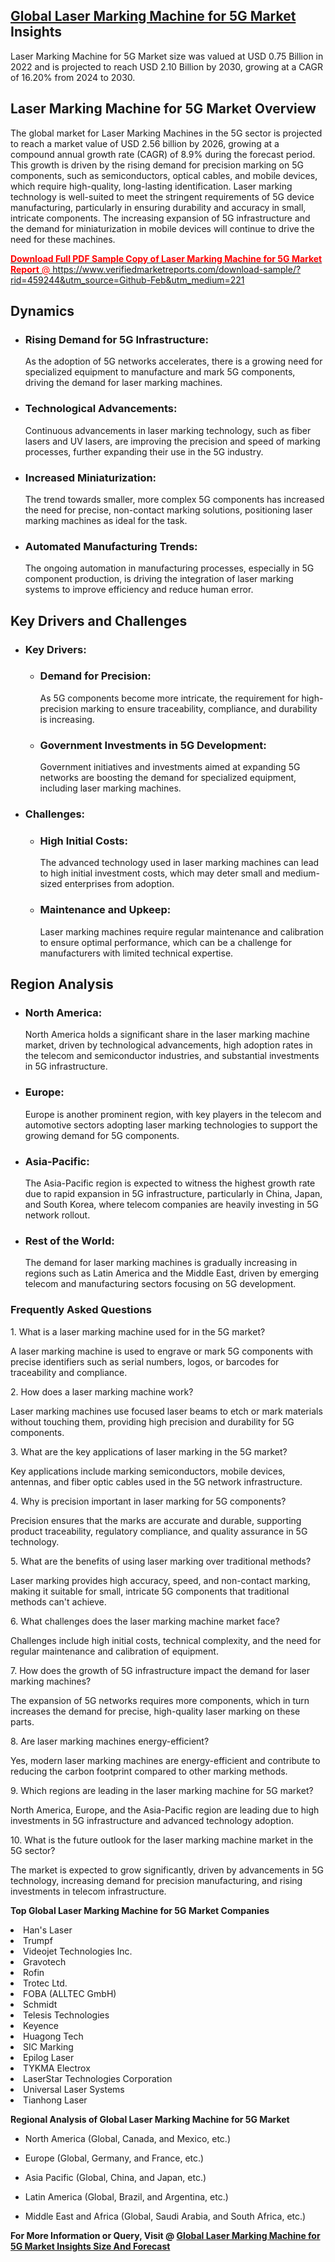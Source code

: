 <h2><a href="https://www.verifiedmarketreports.com/download-sample/?rid=459244&amp;utm_source=Github&amp;utm_medium=221" target="_blank">Global Laser Marking Machine for 5G Market</a> Insights</h2><p>Laser Marking Machine for 5G Market size was valued at USD 0.75 Billion in 2022 and is projected to reach USD 2.10 Billion by 2030, growing at a CAGR of 16.20% from 2024 to 2030.</p><p> <h2>Laser Marking Machine for 5G Market Overview</h2> <p>The global market for Laser Marking Machines in the 5G sector is projected to reach a market value of USD 2.56 billion by 2026, growing at a compound annual growth rate (CAGR) of 8.9% during the forecast period. This growth is driven by the rising demand for precision marking on 5G components, such as semiconductors, optical cables, and mobile devices, which require high-quality, long-lasting identification. Laser marking technology is well-suited to meet the stringent requirements of 5G device manufacturing, particularly in ensuring durability and accuracy in small, intricate components. The increasing expansion of 5G infrastructure and the demand for miniaturization in mobile devices will continue to drive the need for these machines.</p> <p><a href="#"><p><span class=""><span style="color: #ff0000;"><strong>Download Full PDF Sample Copy of Laser Marking Machine for 5G Market Report</strong> @ </span><a href="https://www.verifiedmarketreports.com/download-sample/?rid=459244&amp;utm_source=Github-Feb&amp;utm_medium=221" target="_blank">https://www.verifiedmarketreports.com/download-sample/?rid=459244&amp;utm_source=Github-Feb&amp;utm_medium=221</a></span></p></a></p> <h2>Dynamics</h2> <ul> <li><h3>Rising Demand for 5G Infrastructure: </h3> As the adoption of 5G networks accelerates, there is a growing need for specialized equipment to manufacture and mark 5G components, driving the demand for laser marking machines.</li> <li><h3>Technological Advancements: </h3> Continuous advancements in laser marking technology, such as fiber lasers and UV lasers, are improving the precision and speed of marking processes, further expanding their use in the 5G industry.</li> <li><h3>Increased Miniaturization: </h3> The trend towards smaller, more complex 5G components has increased the need for precise, non-contact marking solutions, positioning laser marking machines as ideal for the task.</li> <li><h3>Automated Manufacturing Trends: </h3> The ongoing automation in manufacturing processes, especially in 5G component production, is driving the integration of laser marking systems to improve efficiency and reduce human error.</li> </ul> <h2>Key Drivers and Challenges</h2> <ul> <li><h3>Key Drivers:</h3> <ul> <li><h3>Demand for Precision: </h3> As 5G components become more intricate, the requirement for high-precision marking to ensure traceability, compliance, and durability is increasing.</li> <li><h3>Government Investments in 5G Development: </h3> Government initiatives and investments aimed at expanding 5G networks are boosting the demand for specialized equipment, including laser marking machines.</li> </ul> </li> <li><h3>Challenges:</h3> <ul> <li><h3>High Initial Costs: </h3> The advanced technology used in laser marking machines can lead to high initial investment costs, which may deter small and medium-sized enterprises from adoption.</li> <li><h3>Maintenance and Upkeep: </h3> Laser marking machines require regular maintenance and calibration to ensure optimal performance, which can be a challenge for manufacturers with limited technical expertise.</li> </ul> </li> </ul> <h2>Region Analysis</h2> <ul> <li><h3>North America: </h3> North America holds a significant share in the laser marking machine market, driven by technological advancements, high adoption rates in the telecom and semiconductor industries, and substantial investments in 5G infrastructure.</li> <li><h3>Europe: </h3> Europe is another prominent region, with key players in the telecom and automotive sectors adopting laser marking technologies to support the growing demand for 5G components.</li> <li><h3>Asia-Pacific: </h3> The Asia-Pacific region is expected to witness the highest growth rate due to rapid expansion in 5G infrastructure, particularly in China, Japan, and South Korea, where telecom companies are heavily investing in 5G network rollout.</li> <li><h3>Rest of the World: </h3> The demand for laser marking machines is gradually increasing in regions such as Latin America and the Middle East, driven by emerging telecom and manufacturing sectors focusing on 5G development.</li> </ul> <h3>Frequently Asked Questions</h3> <p>1. What is a laser marking machine used for in the 5G market?</p> <p>A laser marking machine is used to engrave or mark 5G components with precise identifiers such as serial numbers, logos, or barcodes for traceability and compliance.</p> <p>2. How does a laser marking machine work?</p> <p>Laser marking machines use focused laser beams to etch or mark materials without touching them, providing high precision and durability for 5G components.</p> <p>3. What are the key applications of laser marking in the 5G market?</p> <p>Key applications include marking semiconductors, mobile devices, antennas, and fiber optic cables used in the 5G network infrastructure.</p> <p>4. Why is precision important in laser marking for 5G components?</p> <p>Precision ensures that the marks are accurate and durable, supporting product traceability, regulatory compliance, and quality assurance in 5G technology.</p> <p>5. What are the benefits of using laser marking over traditional methods?</p> <p>Laser marking provides high accuracy, speed, and non-contact marking, making it suitable for small, intricate 5G components that traditional methods can't achieve.</p> <p>6. What challenges does the laser marking machine market face?</p> <p>Challenges include high initial costs, technical complexity, and the need for regular maintenance and calibration of equipment.</p> <p>7. How does the growth of 5G infrastructure impact the demand for laser marking machines?</p> <p>The expansion of 5G networks requires more components, which in turn increases the demand for precise, high-quality laser marking on these parts.</p> <p>8. Are laser marking machines energy-efficient?</p> <p>Yes, modern laser marking machines are energy-efficient and contribute to reducing the carbon footprint compared to other marking methods.</p> <p>9. Which regions are leading in the laser marking machine for 5G market?</p> <p>North America, Europe, and the Asia-Pacific region are leading due to high investments in 5G infrastructure and advanced technology adoption.</p> <p>10. What is the future outlook for the laser marking machine market in the 5G sector?</p> <p>The market is expected to grow significantly, driven by advancements in 5G technology, increasing demand for precision manufacturing, and rising investments in telecom infrastructure.</p> </p><p><strong>Top Global Laser Marking Machine for 5G Market Companies</strong></p><div data-test-id=""><p><li>Han's Laser</li><li> Trumpf</li><li> Videojet Technologies Inc.</li><li> Gravotech</li><li> Rofin</li><li> Trotec Ltd.</li><li> FOBA (ALLTEC GmbH)</li><li> Schmidt</li><li> Telesis Technologies</li><li> Keyence</li><li> Huagong Tech</li><li> SIC Marking</li><li> Epilog Laser</li><li> TYKMA Electrox</li><li> LaserStar Technologies Corporation</li><li> Universal Laser Systems</li><li> Tianhong Laser</li></p><div><strong>Regional Analysis of&nbsp;Global Laser Marking Machine for 5G Market</strong></div><ul><li dir="ltr"><p dir="ltr">North America&nbsp;(Global, Canada, and Mexico, etc.)</p></li><li dir="ltr"><p dir="ltr">Europe (Global, Germany, and France, etc.)</p></li><li dir="ltr"><p dir="ltr">Asia Pacific&nbsp;(Global, China, and Japan, etc.)</p></li><li dir="ltr"><p dir="ltr">Latin America&nbsp;(Global, Brazil, and Argentina, etc.)</p></li><li dir="ltr">Middle East and Africa&nbsp;(Global, Saudi Arabia, and South Africa, etc.)</li></ul><p><strong>For More Information or Query, Visit @&nbsp;</strong><strong><a href="https://www.verifiedmarketreports.com/product/laser-marking-machine-for-5g-market/?utm_source=Github&amp;utm_medium=221" target="_blank">Global Laser Marking Machine for 5G Market Insights Size And Forecast</a></strong></p></div>
